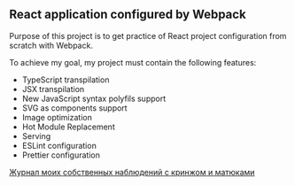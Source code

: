 ## React application configured by Webpack

Purpose of this project is to get practice of React project configuration from scratch with Webpack.

To achieve my goal, my project must contain the following features:

- TypeScript transpilation
- JSX transpilation
- New JavaScript syntax polyfils support
- SVG as components support
- Image optimization
- Hot Module Replacement
- Serving
- ESLint configuration
- Prettier configuration

[Журнал моих собственных наблюдений с кринжом и матюками](https://pool-brass-45b.notion.site/React-Project-51dca10c2a9949a7a3de8421b756602c)
